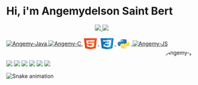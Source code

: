 # Hi, i'm Angemydelson Saint Bert
 <div align="center">
  <a href="https://github.com/rafaballerini">
  <img height="180em" src="https://github-readme-stats.vercel.app/api?username=Angemydelson&show_icons=true&theme=dracula&include_all_commits=true&count_private=true"/>
  <img height="180em" src="https://github-readme-stats.vercel.app/api/top-langs/?username=angemydelson&layout=compact&langs_count=7&theme=dracula"/>
</div>
<div style="display: inline_block"><br>
  <img align="center" alt="Angemy-Java" height="30" width="40" src="https://cdn.jsdelivr.net/gh/devicons/devicon/icons/java/java-original-wordmark.svg">
  <img align="center" alt="Angemy-C" height="30" width="40" src="https://cdn.jsdelivr.net/gh/devicons/devicon/icons/c/c-original.svg">
  <img align="center" alt="Angemy-HTML" height="30" width="40" src="https://raw.githubusercontent.com/devicons/devicon/master/icons/html5/html5-original.svg">
  <img align="center" alt="Angemy-CSS" height="30" width="40" src="https://raw.githubusercontent.com/devicons/devicon/master/icons/css3/css3-original.svg">
  <img align="center" alt="Angemy-Python" height="30" width="40" src="https://raw.githubusercontent.com/devicons/devicon/master/icons/python/python-original.svg">
  <img align="center" alt="Angemy-JS" height="30" width="40" src="https://cdn.jsdelivr.net/gh/devicons/devicon/icons/javascript/javascript-original.svg">
  <img align="right" alt="Angemy-pic" height="200" style="border-radius:1024px;" src="https://scontent.fsqx2-1.fna.fbcdn.net/v/t39.30808-6/298421572_789914852454312_2933988228916516332_n.jpg?_nc_cat=102&ccb=1-7&_nc_sid=730e14&_nc_eui2=AeGqCFYvAAuncHTww_9yoroDEbbPbH9H_yQRts9sf0f_JBJt2400YbL0r37Abb8XNAJIbMiKTZvitTwjGcuPIxOf&_nc_ohc=Yi80YXFtSdAAX98Gj2w&_nc_ht=scontent.fsqx2-1.fna&oh=00_AT_kmiXIbOqAJ13veAoR6GhAN-4pxJuyNfnX7SWPtEw3Cg&oe=631ABBD6">
</div>
  
  ##
 
<div> 
  <a href="https://twitter.com/sb_angemydelson" target="_blank"><img src="https://img.shields.io/badge/Twitter-1DA1F2?style=for-the-badge&logo=twitter&logoColor=white" target="_blank"></a>
  <a href="https://https://www.instagram.com/delsony_superdel/" target="_blank"><img src="https://img.shields.io/badge/-Instagram-%23E4405F?style=for-the-badge&logo=instagram&logoColor=white" target="_blank"></a>
 	<a href="https://www.facebook.com/saintbert.angemydelson.7" target="_blank"><img src="https://img.shields.io/badge/Facebook-1877F2?style=for-the-badge&logo=facebook&logoColor=white" target="_blank"></a>
 <a href="https://discord.com/guild-discovery" target="_blank"><img src="https://img.shields.io/badge/Discord-7289DA?style=for-the-badge&logo=discord&logoColor=white" target="_blank"></a> 
  <a href = "mailto:delsonysuperdel@gmail.com"><img src="https://img.shields.io/badge/-Gmail-%23333?style=for-the-badge&logo=gmail&logoColor=white" target="_blank"></a>
  <a href="https://www.linkedin.com/in/angemydelson-saint-bert-454823234/" target="_blank"><img src="https://img.shields.io/badge/-LinkedIn-%230077B5?style=for-the-badge&logo=linkedin&logoColor=white" target="_blank"></a> 
 
  ![Snake animation](https://github.com/angemydelson/rafaballerini/blob/output/github-contribution-grid-snake.svg)
 
</div>
